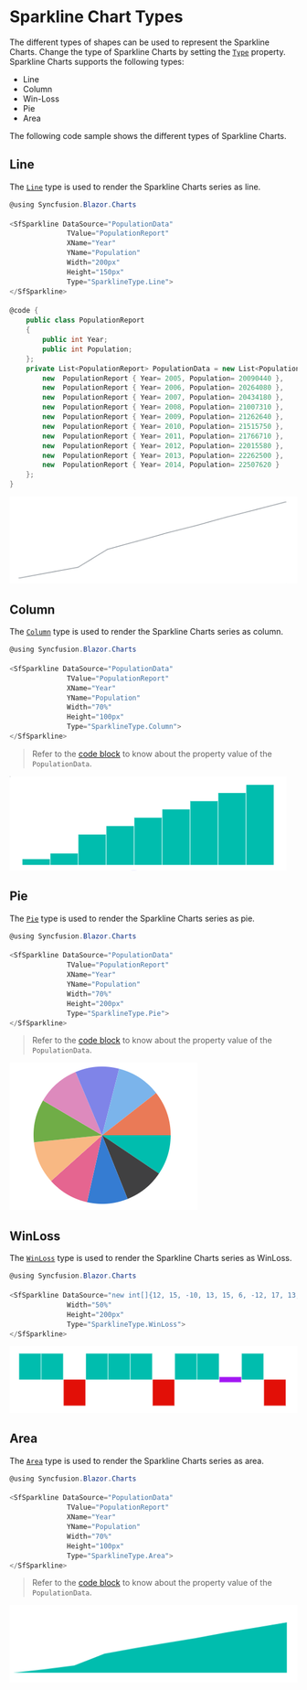 # Sparkline Chart Types

The different types of shapes can be used to represent the Sparkline Charts. Change the type of Sparkline Charts by setting the [`Type`](https://help.syncfusion.com/cr/blazor/Syncfusion.Blazor~Syncfusion.Blazor.Charts.SfSparkline%601~Type.html) property. Sparkline Charts supports the following types:

* Line
* Column
* Win-Loss
* Pie
* Area

The following code sample shows the different types of Sparkline Charts.

## Line

The [`Line`](https://help.syncfusion.com/cr/blazor/Syncfusion.Blazor~Syncfusion.Blazor.Charts.SfSparkline%601~Type.html) type is used to render the Sparkline Charts series as line.

```csharp
@using Syncfusion.Blazor.Charts

<SfSparkline DataSource="PopulationData"
              TValue="PopulationReport"
              XName="Year"
              YName="Population"
              Width="200px"
              Height="150px"
              Type="SparklineType.Line">
</SfSparkline>

@code {
    public class PopulationReport
    {
        public int Year;
        public int Population;
    };
    private List<PopulationReport> PopulationData = new List<PopulationReport> {
        new  PopulationReport { Year= 2005, Population= 20090440 },
        new  PopulationReport { Year= 2006, Population= 20264080 },
        new  PopulationReport { Year= 2007, Population= 20434180 },
        new  PopulationReport { Year= 2008, Population= 21007310 },
        new  PopulationReport { Year= 2009, Population= 21262640 },
        new  PopulationReport { Year= 2010, Population= 21515750 },
        new  PopulationReport { Year= 2011, Population= 21766710 },
        new  PopulationReport { Year= 2012, Population= 22015580 },
        new  PopulationReport { Year= 2013, Population= 22262500 },
        new  PopulationReport { Year= 2014, Population= 22507620 }
    };
}
```

![Sparkline Charts with Line Type](./images/SparklineTypes/Line.png)

## Column

The [`Column`](https://help.syncfusion.com/cr/blazor/Syncfusion.Blazor~Syncfusion.Blazor.Charts.SfSparkline%601~Type.html) type is used to render the Sparkline Charts series as column.

```csharp
@using Syncfusion.Blazor.Charts

<SfSparkline DataSource="PopulationData"
              TValue="PopulationReport"
              XName="Year"
              YName="Population"
              Width="70%"
              Height="100px"
              Type="SparklineType.Column">
</SfSparkline>
```

> Refer to the [code block](#line) to know about the property value of the `PopulationData`.

![Sparkline Charts with Column Type](./images/SparklineTypes/Column.png)

## Pie

The [`Pie`](https://help.syncfusion.com/cr/blazor/Syncfusion.Blazor~Syncfusion.Blazor.Charts.SfSparkline%601~Type.html) type is used to render the Sparkline Charts series as pie.

```csharp
@using Syncfusion.Blazor.Charts

<SfSparkline DataSource="PopulationData"
              TValue="PopulationReport"
              XName="Year"
              YName="Population"
              Width="70%"
              Height="200px"
              Type="SparklineType.Pie">
</SfSparkline>
```

> Refer to the [code block](#line) to know about the property value of the `PopulationData`.

![Sparkline Charts with Pie type](./images/SparklineTypes/Pie.png)

## WinLoss

The [`WinLoss`](https://help.syncfusion.com/cr/blazor/Syncfusion.Blazor~Syncfusion.Blazor.Charts.SfSparkline%601~Type.html) type is used to render the Sparkline Charts series as WinLoss.

```csharp
@using Syncfusion.Blazor.Charts

<SfSparkline DataSource="new int[]{12, 15, -10, 13, 15, 6, -12, 17, 13, 0, 8, -10}"
              Width="50%"
              Height="200px"
              Type="SparklineType.WinLoss">
</SfSparkline>
```

![Sparkline Charts with WinLoss type](./images/SparklineTypes/Winloss.png)

## Area

The [`Area`](https://help.syncfusion.com/cr/blazor/Syncfusion.Blazor~Syncfusion.Blazor.Charts.SfSparkline%601~Type.html) type is used to render the Sparkline Charts series as area.

```csharp
@using Syncfusion.Blazor.Charts

<SfSparkline DataSource="PopulationData"
              TValue="PopulationReport"
              XName="Year"
              YName="Population"
              Width="70%"
              Height="100px"
              Type="SparklineType.Area">
</SfSparkline>
```

> Refer to the [code block](#line) to know about the property value of the `PopulationData`.

![Sparkline Charts with Area Type Sample](./images/SparklineTypes/Area.png)